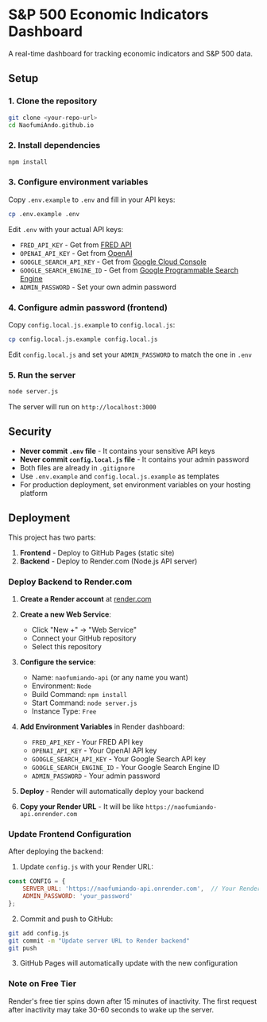 # S&P 500 Economic Indicators Dashboard

A real-time dashboard for tracking economic indicators and S&P 500 data.

## Setup

### 1. Clone the repository
```bash
git clone <your-repo-url>
cd NaofumiAndo.github.io
```

### 2. Install dependencies
```bash
npm install
```

### 3. Configure environment variables
Copy `.env.example` to `.env` and fill in your API keys:
```bash
cp .env.example .env
```

Edit `.env` with your actual API keys:
- `FRED_API_KEY` - Get from [FRED API](https://fred.stlouisfed.org/docs/api/api_key.html)
- `OPENAI_API_KEY` - Get from [OpenAI](https://platform.openai.com/api-keys)
- `GOOGLE_SEARCH_API_KEY` - Get from [Google Cloud Console](https://console.cloud.google.com/)
- `GOOGLE_SEARCH_ENGINE_ID` - Get from [Google Programmable Search Engine](https://programmablesearchengine.google.com/)
- `ADMIN_PASSWORD` - Set your own admin password

### 4. Configure admin password (frontend)
Copy `config.local.js.example` to `config.local.js`:
```bash
cp config.local.js.example config.local.js
```

Edit `config.local.js` and set your `ADMIN_PASSWORD` to match the one in `.env`

### 5. Run the server
```bash
node server.js
```

The server will run on `http://localhost:3000`

## Security

- **Never commit `.env` file** - It contains your sensitive API keys
- **Never commit `config.local.js` file** - It contains your admin password
- Both files are already in `.gitignore`
- Use `.env.example` and `config.local.js.example` as templates
- For production deployment, set environment variables on your hosting platform

## Deployment

This project has two parts:
1. **Frontend** - Deploy to GitHub Pages (static site)
2. **Backend** - Deploy to Render.com (Node.js API server)

### Deploy Backend to Render.com

1. **Create a Render account** at [render.com](https://render.com)

2. **Create a new Web Service**:
   - Click "New +" → "Web Service"
   - Connect your GitHub repository
   - Select this repository

3. **Configure the service**:
   - Name: `naofumiando-api` (or any name you want)
   - Environment: `Node`
   - Build Command: `npm install`
   - Start Command: `node server.js`
   - Instance Type: `Free`

4. **Add Environment Variables** in Render dashboard:
   - `FRED_API_KEY` - Your FRED API key
   - `OPENAI_API_KEY` - Your OpenAI API key
   - `GOOGLE_SEARCH_API_KEY` - Your Google Search API key
   - `GOOGLE_SEARCH_ENGINE_ID` - Your Google Search Engine ID
   - `ADMIN_PASSWORD` - Your admin password

5. **Deploy** - Render will automatically deploy your backend

6. **Copy your Render URL** - It will be like `https://naofumiando-api.onrender.com`

### Update Frontend Configuration

After deploying the backend:

1. Update `config.js` with your Render URL:
```javascript
const CONFIG = {
    SERVER_URL: 'https://naofumiando-api.onrender.com',  // Your Render URL here
    ADMIN_PASSWORD: 'your_password'
};
```

2. Commit and push to GitHub:
```bash
git add config.js
git commit -m "Update server URL to Render backend"
git push
```

3. GitHub Pages will automatically update with the new configuration

### Note on Free Tier
Render's free tier spins down after 15 minutes of inactivity. The first request after inactivity may take 30-60 seconds to wake up the server.
